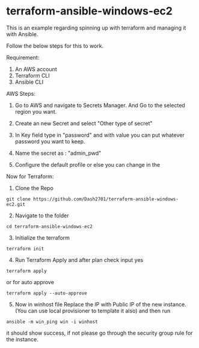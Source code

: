 # terraform-ansible-windows-ec2

This is an example regarding spinning up with terraform and managing it with Ansible.

Follow the below steps for this to work.

Requirement:
1. An AWS account
2. Terraform CLI
3. Ansible CLI

AWS Steps: 

1. Go to AWS and navigate to Secrets Manager. And Go to the selected region you want.

2. Create an new Secret and select "Other type of secret" 

3. In Key field type in "password" and with value you can put whatever password you want to keep.

4. Name the secret as : "admin_pwd"

5. Configure the default profile or else you can change in the 

Now for Terraform:

1. Clone the Repo

`git clone https://github.com/Dash2701/terraform-ansible-windows-ec2.git`

2. Navigate to the folder

`cd terraform-ansible-windows-ec2`

3. Initialize the terraform 

`terraform init`

4. Run Terraform Apply and after plan check input yes

`terraform apply`

or for auto approve

`terraform apply --auto-approve`

5. Now in winhost file Replace the IP with Public IP of the new instance.(You can use local provisioner to template it also) and then run

`ansible -m win_ping win -i winhost`

it should show success, if not please go through the security group rule for the instance.